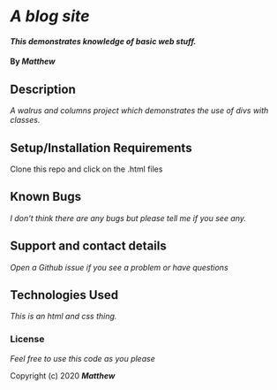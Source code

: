 # _A blog site_

#### _This demonstrates knowledge of basic web stuff._

#### By _**Matthew**_

## Description

_A walrus and columns project which demonstrates the use of divs with classes._

## Setup/Installation Requirements

Clone this repo and click on the .html files

## Known Bugs

_I don't think there are any bugs but please tell me if you see any._

## Support and contact details

_Open a Github issue if you see a problem or have questions_

## Technologies Used

_This is an html and css thing._

### License

*Feel free to use this code as you please*

Copyright (c) 2020 **_Matthew_**